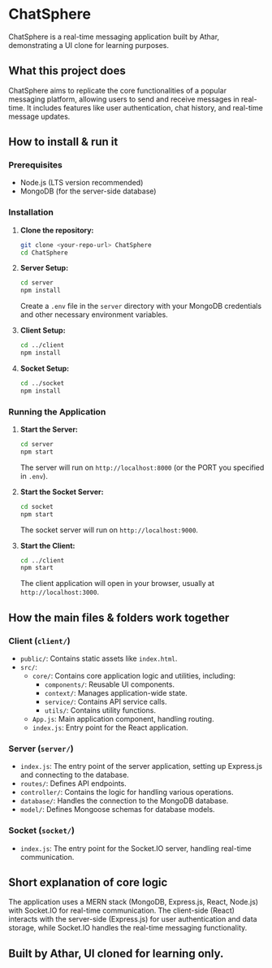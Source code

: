 # ChatSphere

ChatSphere is a real-time messaging application built by Athar, demonstrating a UI clone for learning purposes.

## What this project does

ChatSphere aims to replicate the core functionalities of a popular messaging platform, allowing users to send and receive messages in real-time. It includes features like user authentication, chat history, and real-time message updates.

## How to install & run it

### Prerequisites

*   Node.js (LTS version recommended)
*   MongoDB (for the server-side database)

### Installation

1.  **Clone the repository:**
    ```bash
    git clone <your-repo-url> ChatSphere
    cd ChatSphere
    ```
2.  **Server Setup:**
    ```bash
    cd server
    npm install
    ```
    Create a `.env` file in the `server` directory with your MongoDB credentials and other necessary environment variables.

3.  **Client Setup:**
    ```bash
    cd ../client
    npm install
    ```

4.  **Socket Setup:**
    ```bash
    cd ../socket
    npm install
    ```

### Running the Application

1.  **Start the Server:**
    ```bash
    cd server
    npm start
    ```
    The server will run on `http://localhost:8000` (or the PORT you specified in `.env`).

2.  **Start the Socket Server:**
    ```bash
    cd socket
    npm start
    ```
    The socket server will run on `http://localhost:9000`.

3.  **Start the Client:**
    ```bash
    cd ../client
    npm start
    ```
    The client application will open in your browser, usually at `http://localhost:3000`.

## How the main files & folders work together

### Client (`client/`)

*   `public/`: Contains static assets like `index.html`.
*   `src/`:
    *   `core/`: Contains core application logic and utilities, including:
        *   `components/`: Reusable UI components.
        *   `context/`: Manages application-wide state.
        *   `service/`: Contains API service calls.
        *   `utils/`: Contains utility functions.
    *   `App.js`: Main application component, handling routing.
    *   `index.js`: Entry point for the React application.

### Server (`server/`)

*   `index.js`: The entry point of the server application, setting up Express.js and connecting to the database.
*   `routes/`: Defines API endpoints.
*   `controller/`: Contains the logic for handling various operations.
*   `database/`: Handles the connection to the MongoDB database.
*   `model/`: Defines Mongoose schemas for database models.

### Socket (`socket/`)

*   `index.js`: The entry point for the Socket.IO server, handling real-time communication.

## Short explanation of core logic

The application uses a MERN stack (MongoDB, Express.js, React, Node.js) with Socket.IO for real-time communication. The client-side (React) interacts with the server-side (Express.js) for user authentication and data storage, while Socket.IO handles the real-time messaging functionality.

## Built by Athar, UI cloned for learning only.
